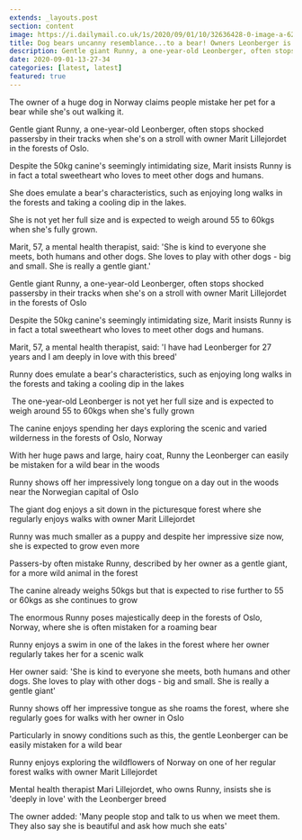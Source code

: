 ```yaml
---
extends: _layouts.post
section: content
image: https://i.dailymail.co.uk/1s/2020/09/01/10/32636428-0-image-a-62_1598952659147.jpg 
title: Dog bears uncanny resemblance...to a bear! Owners Leonberger is mistaken for a wild animal on walks 
description: Gentle giant Runny, a one-year-old Leonberger, often stops shocked passersby in their tracks when shes on a stroll with owner Marit Lillejordet in the forests of Oslo, Norway. 
date: 2020-09-01-13-27-34 
categories: [latest, latest] 
featured: true 
--- 
```

The owner of a huge dog in Norway claims people mistake her pet for a bear while she's out walking it.

Gentle giant Runny, a one-year-old Leonberger, often stops shocked passersby in their tracks when she's on a stroll with owner Marit Lillejordet in the forests of Oslo.

Despite the 50kg canine's seemingly intimidating size, Marit insists Runny is in fact a total sweetheart who loves to meet other dogs and humans.

She does emulate a bear's characteristics, such as enjoying long walks in the forests and taking a cooling dip in the lakes.

She is not yet her full size and is expected to weigh around 55 to 60kgs when she's fully grown.

Marit, 57, a mental health therapist, said: 'She is kind to everyone she meets, both humans and other dogs. She loves to play with other dogs - big and small. She is really a gentle giant.'

Gentle giant Runny, a one-year-old Leonberger, often stops shocked passersby in their tracks when she's on a stroll with owner Marit Lillejordet in the forests of Oslo

Despite the 50kg canine's seemingly intimidating size, Marit insists Runny is in fact a total sweetheart who loves to meet other dogs and humans.

Marit, 57, a mental health therapist, said: 'I have had Leonberger for 27 years and I am deeply in love with this breed'

Runny does emulate a bear's characteristics, such as enjoying long walks in the forests and taking a cooling dip in the lakes

 The one-year-old Leonberger is not yet her full size and is expected to weigh around 55 to 60kgs when she's fully grown

The canine enjoys spending her days exploring the scenic and varied wilderness in the forests of Oslo, Norway 

With her huge paws and large, hairy coat, Runny the Leonberger can easily be mistaken for a wild bear in the woods

Runny shows off her impressively long tongue on a day out in the woods near the Norwegian capital of Oslo

The giant dog enjoys a sit down in the picturesque forest where she regularly enjoys walks with owner Marit Lillejordet

Runny was much smaller as a puppy and despite her impressive size now, she is expected to grow even more

Passers-by often mistake Runny, described by her owner as a gentle giant, for a more wild animal in the forest

The canine already weighs 50kgs but that is expected to rise further to 55 or 60kgs as she continues to grow

The enormous Runny poses majestically deep in the forests of Oslo, Norway, where she is often mistaken for a roaming bear

Runny enjoys a swim in one of the lakes in the forest where her owner regularly takes her for a scenic walk

Her owner said: 'She is kind to everyone she meets, both humans and other dogs. She loves to play with other dogs - big and small. She is really a gentle giant'

Runny shows off her impressive tongue as she roams the forest, where she regularly goes for walks with her owner in Oslo

Particularly in snowy conditions such as this, the gentle Leonberger can be easily mistaken for a wild bear

Runny enjoys exploring the wildflowers of Norway on one of her regular forest walks with owner Marit Lillejordet

Mental health therapist Mari Lillejordet, who owns Runny, insists she is 'deeply in love' with the Leonberger breed 

The owner added: 'Many people stop and talk to us when we meet them. They also say she is beautiful and ask how much she eats'

